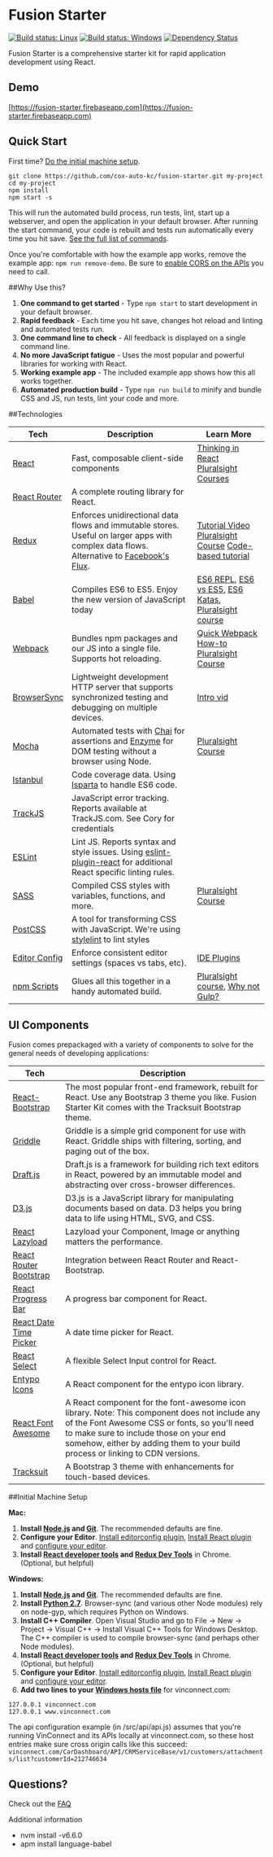 # Fusion Starter

[![Build status: Linux](https://img.shields.io/travis/cox-auto-kc/fusion-starter.svg?style=flat-square)](https://travis-ci.org/cox-auto-kc/fusion-starter)
[![Build status: Windows](https://ci.appveyor.com/api/projects/status/xrtxiqy55dtj7qe4?svg=true)](https://ci.appveyor.com/project/coryhouse/fusion-starter/branch/master)
[![Dependency Status](https://david-dm.org/cox-auto-kc/fusion-starter.svg?style=flat-square)](https://david-dm.org/cox-auto-kc/fusion-starter)

Fusion Starter is a comprehensive starter kit for rapid application development using React. 

## Demo
[https://fusion-starter.firebaseapp.com](https://fusion-starter.firebaseapp.com)

## Quick Start
First time? [Do the initial machine setup](https://github.com/cox-auto-kc/fusion-starter#initial-machine-setup).
```
git clone https://github.com/cox-auto-kc/fusion-starter.git my-project
cd my-project
npm install
npm start -s
```
This will run the automated build process, run tests, lint, start up a webserver, and open the application in your default browser. 
After running the start command, your code is rebuilt and tests run automatically every time you hit save. [See the full list of commands](https://github.com/cox-auto-kc/fusion-starter/blob/master/faq/FAQ.md#what-do-the-scripts-in-packagejson-do).

Once you're comfortable with how the example app works, remove the example app: `npm run remove-demo`.
Be sure to [enable CORS on the APIs](https://github.com/cox-auto-kc/fusion-starter/blob/master/faq/FAQ.md#how-do-i-call-our-existing-web-apis) you need to call. 

##Why Use this?

1. **One command to get started** - Type `npm start` to start development in your default browser.
2. **Rapid feedback** - Each time you hit save, changes hot reload and linting and automated tests run.
3. **One command line to check** - All feedback is displayed on a single command line.
4. **No more JavaScript fatigue** - Uses the most popular and powerful libraries for working with React.
5. **Working example app** - The included example app shows how this all works together.
6. **Automated production build** - Type `npm run build` to minify and bundle CSS and JS, run tests, lint your code and more.

##Technologies

| **Tech** | **Description** |**Learn More**|
|----------|-------|---|
| [React](https://facebook.github.io/react/)  |   Fast, composable client-side components  |[Thinking in React](https://facebook.github.io/react/docs/thinking-in-react.html) [Pluralsight Courses](https://www.pluralsight.com/search?q=react&categories=course) |
| [React Router](https://github.com/reactjs/react-router) | A complete routing library for React. | |
| [Redux](http://redux.js.org) |  Enforces unidirectional data flows and immutable stores. Useful on larger apps with complex data flows. Alternative to [Facebook's Flux](https://facebook.github.io/flux/docs/overview.html).| [Tutorial Video](https://egghead.io/series/getting-started-with-redux) [Pluralsight Course](https://app.pluralsight.com/library/courses/react-redux-react-router-es6/table-of-contents) [Code-based tutorial](https://github.com/happypoulp/redux-tutorial)   |
| [Babel](http://babeljs.io) |  Compiles ES6 to ES5. Enjoy the new version of JavaScript today     | [ES6 REPL](https://babeljs.io/repl/), [ES6 vs ES5](http://es6-features.org), [ES6 Katas](http://es6katas.org), [Pluralsight course](http://www.pluralsight.com/courses/javascript-fundamentals-es6)    |
| [Webpack](http://webpack.github.io) | Bundles npm packages and our JS into a single file. Supports hot reloading. | [Quick Webpack How-to](https://github.com/petehunt/webpack-howto) [Pluralsight Course](https://www.pluralsight.com/courses/webpack-fundamentals)|
| [BrowserSync](http://www.browsersync.com) | Lightweight development HTTP server that supports synchronized testing and debugging on multiple devices. | [Intro vid](https://www.youtube.com/watch?time_continue=1&v=heNWfzc7ufQ)|
| [Mocha](http://mochajs.org) | Automated tests with [Chai](http://chaijs.com/) for assertions and [Enzyme](https://github.com/airbnb/enzyme) for DOM testing without a browser using Node. | [Pluralsight Course](https://www.pluralsight.com/courses/testing-javascript) |
| [Istanbul](https://github.com/gotwarlost/istanbul) | Code coverage data. Using [Isparta](https://github.com/douglasduteil/isparta) to handle ES6 code. | | | 
| [TrackJS](http://www.trackjs.com) | JavaScript error tracking. Reports available at TrackJS.com. See Cory for credentials | |  
| [ESLint](http://eslint.org/)| Lint JS. Reports syntax and style issues. Using [eslint-plugin-react](https://github.com/yannickcr/eslint-plugin-react) for additional React specific linting rules. | |
| [SASS](http://sass-lang.com/) | Compiled CSS styles with variables, functions, and more. | [Pluralsight Course](https://www.pluralsight.com/courses/better-css)|
| [PostCSS](http://postcss.org/) | A tool for transforming CSS with JavaScript. We're using [stylelint](http://stylelint.io) to lint styles | | 
| [Editor Config](http://editorconfig.org) | Enforce consistent editor settings (spaces vs tabs, etc). | [IDE Plugins](http://editorconfig.org/#download) |
| [npm Scripts](https://docs.npmjs.com/misc/scripts)| Glues all this together in a handy automated build. | [Pluralsight course](https://www.pluralsight.com/courses/npm-build-tool-introduction), [Why not Gulp?](https://medium.com/@housecor/why-i-left-gulp-and-grunt-for-npm-scripts-3d6853dd22b8#.vtaziro8n)  |

## UI Components
Fusion comes prepackaged with a variety of components to solve for the general needs of developing applications:

| **Tech** | **Description** |
|----------|-------|
|  [React-Bootstrap](https://react-bootstrap.github.io)  |   The most popular front-end framework, rebuilt for React.  Use any Bootstrap 3 theme you like.  Fusion Starter Kit comes with the Tracksuit Bootstrap theme.|
|  [Griddle](http://griddlegriddle.github.io/Griddle/) |  Griddle is a simple grid component for use with React. Griddle ships with filtering, sorting, and paging out of the box.|
|  [Draft.js](https://facebook.github.io/draft-js/) | Draft.js is a framework for building rich text editors in React, powered by an immutable model and abstracting over cross-browser differences.|
|  [D3.js](https://d3js.org/) | D3.js is a JavaScript library for manipulating documents based on data.  D3 helps you bring data to life using HTML, SVG, and CSS.|
|  [React Lazyload](https://github.com/jasonslyvia/react-lazyload) | Lazyload your Component, Image or anything matters the performance.|
|  [React Router Bootstrap](https://github.com/react-bootstrap/react-router-bootstrap) | Integration between React Router and React-Bootstrap.|
|  [React Progress Bar](https://github.com/vn38minhtran/react-progress-bar-plus) | A progress bar component for React.|
|  [React Date Time Picker](https://github.com/quri/react-bootstrap-datetimepicker) | A date time picker for React.|
|  [React Select](http://jedwatson.github.io/react-select/) | A flexible Select Input control for React.|
|  [Entypo Icons](https://github.com/coxautokc/react-entypo) | A React component for the entypo icon library.|
|  [React Font Awesome](https://github.com/danawoodman/react-fontawesome) | A React component for the font-awesome icon library.  Note: This component does not include any of the Font Awesome CSS or fonts, so you'll need to make sure to include those on your end somehow, either by adding them to your build process or linking to CDN versions.|
|  [Tracksuit](http://get-tracksuit.github.io/tracksuit-theme-bootstrap3/docs/) | A Bootstrap 3 theme with enhancements for touch-based devices.|

##Initial Machine Setup

**Mac:**
 1. **Install [Node.js](https://nodejs.org) and [Git](https://git-scm.com/downloads)**. The recommended defaults are fine.
 2. **Configure your Editor**. [Install editorconfig plugin](http://editorconfig.org), [Install React plugin](https://github.com/facebook/react/wiki/Complementary-Tools#jsx-integrations) and [configure your editor](https://github.com/kriasoft/react-starter-kit/blob/master/docs/how-to-configure-text-editors.md).
 3. **Install [React developer tools](https://chrome.google.com/webstore/detail/react-developer-tools/fmkadmapgofadopljbjfkapdkoienihi?hl=en) and [Redux Dev Tools](https://chrome.google.com/webstore/detail/redux-devtools/lmhkpmbekcpmknklioeibfkpmmfibljd?hl=en)** in Chrome. (Optional, but helpful)

**Windows:**
 1. **Install [Node.js](https://nodejs.org) and [Git](https://git-scm.com/downloads)**. The recommended defaults are fine.
 2. **Install [Python 2.7](https://www.python.org/downloads/)**. Browser-sync (and various other Node modules) rely on node-gyp, which requires Python on Windows.  
 3. **Install C++ Compiler**. Open Visual Studio and go to File -> New -> Project -> Visual C++ -> Install Visual C++ Tools for Windows Desktop. The C++ compiler is used to compile browser-sync (and perhaps other Node modules).
 4. **Install [React developer tools](https://chrome.google.com/webstore/detail/react-developer-tools/fmkadmapgofadopljbjfkapdkoienihi?hl=en) and [Redux Dev Tools](https://chrome.google.com/webstore/detail/redux-devtools/lmhkpmbekcpmknklioeibfkpmmfibljd?hl=en)** in Chrome. (Optional, but helpful)
 5. **Configure your Editor**. [Install editorconfig plugin](http://editorconfig.org), [Install React plugin](https://github.com/facebook/react/wiki/Complementary-Tools#jsx-integrations) and [configure your editor](https://github.com/kriasoft/react-starter-kit/blob/master/docs/how-to-configure-text-editors.md).
 6. **Add two lines to your [Windows hosts file](https://www.rackspace.com/knowledge_center/article/modify-your-hosts-file)** for vinconnect.com: 
```
127.0.0.1 vinconnect.com
127.0.0.1 www.vinconnect.com
```
The api configuration example (in /src/api/api.js) assumes that you're running VinConnect and its APIs locally at vinconnect.com, so these host entries make sure cross origin calls like this succeed: `vinconnect.com/CarDashboard/API/CRMServiceBase/v1/customers/attachments/list?customerId=212746634`

## Questions?
Check out the [FAQ](/faq/FAQ.md)






Additional information
* nvm install -v6.6.0
* apm install language-babel
